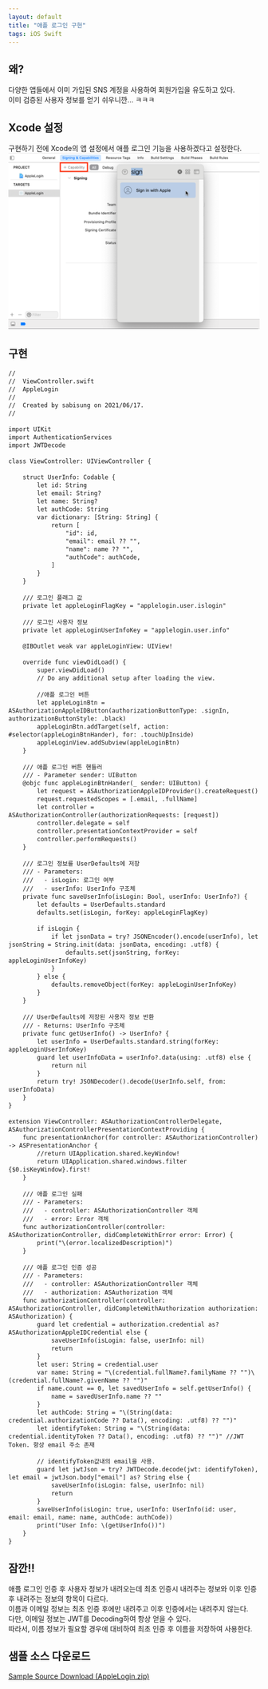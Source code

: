 ```yaml
---
layout: default
title: "애플 로그인 구현"
tags: iOS Swift
---
```


## 왜?
다양한 앱들에서 이미 가입된 SNS 계정을 사용하여 회원가입을 유도하고 있다.<br/>
이미 검증된 사용자 정보를 얻기 쉬우니깐... ㅋㅋㅋ<br/>

## Xcode 설정
구현하기 전에 Xcode의 앱 설정에서 애플 로그인 기능을 사용하겠다고 설정한다.<br/>
![이미지 #1](/images/2021-06-17-apple-login/apple-login-01.png)<br>

## 구현
<pre><code class="swift">//
//  ViewController.swift
//  AppleLogin
//
//  Created by sabisung on 2021/06/17.
//

import UIKit
import AuthenticationServices
import JWTDecode

class ViewController: UIViewController {
    
    struct UserInfo: Codable {
        let id: String
        let email: String?
        let name: String?
        let authCode: String
        var dictionary: [String: String] {
            return [
                "id": id,
                "email": email ?? "",
                "name": name ?? "",
                "authCode": authCode,
            ]
        }
    }
    
    /// 로그인 플래그 값
    private let appleLoginFlagKey = "applelogin.user.islogin"

    /// 로그인 사용자 정보
    private let appleLoginUserInfoKey = "applelogin.user.info"

    @IBOutlet weak var appleLoginView: UIView!
    
    override func viewDidLoad() {
        super.viewDidLoad()
        // Do any additional setup after loading the view.
        
        //애플 로그인 버튼
        let appleLoginBtn = ASAuthorizationAppleIDButton(authorizationButtonType: .signIn, authorizationButtonStyle: .black)
        appleLoginBtn.addTarget(self, action: #selector(appleLoginBtnHander), for: .touchUpInside)
        appleLoginView.addSubview(appleLoginBtn)
    }
    
    /// 애플 로그인 버튼 핸들러
    /// - Parameter sender: UIButton
    @objc func appleLoginBtnHander(_ sender: UIButton) {
        let request = ASAuthorizationAppleIDProvider().createRequest()
        request.requestedScopes = [.email, .fullName]
        let controller = ASAuthorizationController(authorizationRequests: [request])
        controller.delegate = self
        controller.presentationContextProvider = self
        controller.performRequests()
    }

    /// 로그인 정보를 UserDefaults에 저장
    /// - Parameters:
    ///   - isLogin: 로그인 여부
    ///   - userInfo: UserInfo 구조체
    private func saveUserInfo(isLogin: Bool, userInfo: UserInfo?) {
        let defaults = UserDefaults.standard
        defaults.set(isLogin, forKey: appleLoginFlagKey)
                
        if isLogin {
            if let jsonData = try? JSONEncoder().encode(userInfo), let jsonString = String.init(data: jsonData, encoding: .utf8) {
                defaults.set(jsonString, forKey: appleLoginUserInfoKey)
            }
        } else {
            defaults.removeObject(forKey: appleLoginUserInfoKey)
        }
    }
    
    /// UserDefaults에 저장된 사용자 정보 반환
    /// - Returns: UserInfo 구조체
    private func getUserInfo() -> UserInfo? {
        let userInfo = UserDefaults.standard.string(forKey: appleLoginUserInfoKey)
        guard let userInfoData = userInfo?.data(using: .utf8) else {
            return nil
        }
        return try! JSONDecoder().decode(UserInfo.self, from: userInfoData)
    }
}

extension ViewController: ASAuthorizationControllerDelegate, ASAuthorizationControllerPresentationContextProviding {
    func presentationAnchor(for controller: ASAuthorizationController) -> ASPresentationAnchor {
        //return UIApplication.shared.keyWindow!
        return UIApplication.shared.windows.filter {$0.isKeyWindow}.first!
    }
    
    /// 애플 로그인 실패
    /// - Parameters:
    ///   - controller: ASAuthorizationController 객체
    ///   - error: Error 객체
    func authorizationController(controller: ASAuthorizationController, didCompleteWithError error: Error) {
        print("\(error.localizedDescription)")
    }
    
    /// 애플 로그인 인증 성공
    /// - Parameters:
    ///   - controller: ASAuthorizationController 객체
    ///   - authorization: ASAuthorization 객체
    func authorizationController(controller: ASAuthorizationController, didCompleteWithAuthorization authorization: ASAuthorization) {
        guard let credential = authorization.credential as? ASAuthorizationAppleIDCredential else {
            saveUserInfo(isLogin: false, userInfo: nil)
            return
        }
        let user: String = credential.user
        var name: String = "\(credential.fullName?.familyName ?? "")\(credential.fullName?.givenName ?? "")"
        if name.count == 0, let savedUserInfo = self.getUserInfo() {
            name = savedUserInfo.name ?? ""
        }
        let authCode: String = "\(String(data: credential.authorizationCode ?? Data(), encoding: .utf8) ?? "")"
        let identifyToken: String = "\(String(data: credential.identityToken ?? Data(), encoding: .utf8) ?? "")" //JWT Token. 항상 email 주소 존재
            
        // identifyToken값내의 email을 사용.
        guard let jwtJson = try? JWTDecode.decode(jwt: identifyToken), let email = jwtJson.body["email"] as? String else {
            saveUserInfo(isLogin: false, userInfo: nil)
            return
        }
        saveUserInfo(isLogin: true, userInfo: UserInfo(id: user, email: email, name: name, authCode: authCode))
        print("User Info: \(getUserInfo())")
    }
}
</code></pre>

## 잠깐!!
애플 로그인 인증 후 사용자 정보가 내려오는데 최초 인증시 내려주는 정보와 이후 인증 후 내려주는 정보의 항목이 다르다.<br/>
이름과 이메일 정보는 최초 인증 후에만 내려주고 이후 인증에서는 내려주지 않는다.<br/>
다만, 이메일 정보는 JWT를 Decoding하여 항상 얻을 수 있다.<br/>
따라서, 이름 정보가 필요할 경우에 대비하여 최초 인증 후 이름을 저장하여 사용한다.<br/>

## 샘플 소스 다운로드
<a class="github-button" href="https://github.com/sabisung/sabisung.github.io/raw/master/download/AppleLogin.zip" data-color-scheme="no-preference: dark; light: dark; dark: dark;" data-icon="octicon-download" data-size="large" aria-label="Download ntkme/github-buttons on GitHub">Sample Source Download (AppleLogin.zip)</a>
